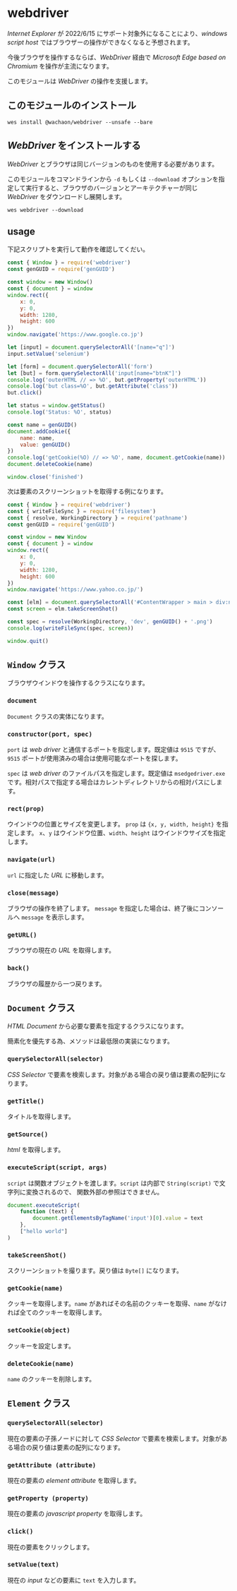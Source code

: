 # webdriver
*Internet Explorer* が 2022/6/15 にサポート対象外になることにより、*windows script host* ではブラウザーの操作ができなくなると予想されます。

今後ブラウザを操作するならば、*WebDriver* 経由で *Microsoft Edge based on Chromium* を操作が主流になります。

このモジュールは *WebDriver* の操作を支援します。

## このモジュールのインストール

```shell
wes install @wachaon/webdriver --unsafe --bare
```

## *WebDriver* をインストールする

*WebDriver* とブラウザは同じバージョンのものを使用する必要があります。

このモジュールをコマンドラインから `-d` もしくは `--download` オプションを指定して実行すると、ブラウザのバージョンとアーキテクチャーが同じ *WebDriver* をダウンロードし展開します。

```shell
wes webdriver --download
```

## usage

下記スクリプトを実行して動作を確認してくだい。

```javascript
const { Window } = require('webdriver')
const genGUID = require('genGUID')

const window = new Window()
const { document } = window
window.rect({
    x: 0,
    y: 0,
    width: 1280,
    height: 600
})
window.navigate('https://www.google.co.jp')

let [input] = document.querySelectorAll('[name="q"]')
input.setValue('selenium')

let [form] = document.querySelectorAll('form')
let [but] = form.querySelectorAll('input[name="btnK"]')
console.log('outerHTML // => %O', but.getProperty('outerHTML'))
console.log('but class=%O', but.getAttribute('class'))
but.click()

let status = window.getStatus()
console.log('Status: %O', status)

const name = genGUID()
document.addCookie({
    name: name,
    value: genGUID()
})
console.log('getCookie(%O) // => %O', name, document.getCookie(name))
document.deleteCookie(name)

window.close('finished')
```

次は要素のスクリーンショットを取得する例になります。

```javascript
const { Window } = require('webdriver')
const { writeFileSync } = require('filesystem')
const { resolve, WorkingDirectory } = require('pathname')
const genGUID = require('genGUID')

const window = new Window
const { document } = window
window.rect({
    x: 0,
    y: 0,
    width: 1280,
    height: 600
})
window.navigate('https://www.yahoo.co.jp/')

const [elm] = document.querySelectorAll('#ContentWrapper > main > div:nth-child(2)')
const screen = elm.takeScreenShot()

const spec = resolve(WorkingDirectory, 'dev', genGUID() + '.png')
console.log(writeFileSync(spec, screen))

window.quit()
```

## `Window` クラス

ブラウザウインドウを操作するクラスになります。

### `document`

`Document` クラスの実体になります。

### `constructor(port, spec)`

`port` は *web driver* と通信するポートを指定します。既定値は `9515` ですが、`9515` ポートが使用済みの場合は使用可能なポートを探します。

`spec` は *web driver* のファイルパスを指定します。既定値は `msedgedriver.exe` です。相対パスで指定する場合はカレントディレクトリからの相対パスにします。

### `rect(prop)`

ウインドウの位置とサイズを変更します。
`prop` は `{x, y, width, height}` を指定します。 `x`、`y` はウインドウ位置、`width`、`height` はウインドウサイズを指定します。

### `navigate(url)`

`url` に指定した *URL* に移動します。

### `close(message)`

ブラウザの操作を終了します。
`message` を指定した場合は、終了後にコンソールへ `message` を表示します。

### `getURL()`

ブラウザの現在の *URL* を取得します。

### `back()`

ブラウザの履歴から一つ戻ります。

## `Document` クラス

*HTML Document* から必要な要素を指定するクラスになります。

簡素化を優先する為、メソッドは最低限の実装になります。

### `querySelectorAll(selector)`

*CSS Selector* で要素を検索します。対象がある場合の戻り値は要素の配列になります。

### `getTitle()`

タイトルを取得します。

### `getSource()`

*html* を取得します。

### `executeScript(script, args)`

`script` は関数オブジェクトを渡します。`script` は内部で `String(script)` で文字列に変換されるので、
関数外部の参照はできません。

```javascript
document.executeScript(
    function (text) {
        document.getElementsByTagName('input')[0].value = text
    },
    ["hello world"]
)
```

### `takeScreenShot()`

スクリーンショットを撮ります。戻り値は `Byte[]` になります。

### `getCookie(name)`

クッキーを取得します。`name` があればその名前のクッキーを取得、`name` がなければ全てのクッキーを取得します。

### `setCookie(object)`

クッキーを設定します。

### `deleteCookie(name)`

`name` のクッキーを削除します。

## `Element` クラス

### `querySelectorAll(selector)`

現在の要素の子孫ノードに対して *CSS Selector* で要素を検索します。対象がある場合の戻り値は要素の配列になります。

### `getAttribute (attribute)`

現在の要素の *element attribute* を取得します。

### `getProperty (property)`

現在の要素の *javascript property* を取得します。

### `click()`

現在の要素をクリックします。

### `setValue(text)`

現在の *input* などの要素に `text` を入力します。